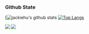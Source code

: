 ### Github State
[![jackiehu's github stats](https://github-readme-stats.vercel.app/api?username=jackiehu&show_icons=true&theme=onedark)
[![Top Langs](https://github-readme-stats.vercel.app/api/top-langs/?username=jackiehu&layout=compact&show_icons=true&theme=merko)](https://github.com/anuraghazra/github-readme-stats)

<a href="https://github.com/jackiehu/SwiftBrick">
  <img align="left" src="https://github-readme-stats.anuraghazra1.vercel.app/api/pin/?username=jackiehu&repo=SwiftBrick&show_icons=true&theme=merko" />
</a>

<a href="https://github.com/jackiehu/SwiftMediator">
  <img align="left" src="https://github-readme-stats.anuraghazra1.vercel.app/api/pin/?username=jackiehu&repo=SwiftMediator&show_icons=true&theme=merko" />
</a>
